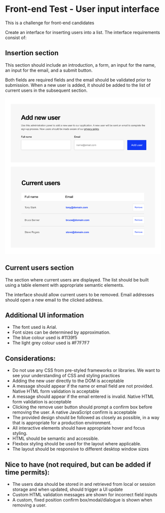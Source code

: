 # Front-end Test - User input interface
This is a challenge for front-end candidates

Create an interface for inserting users into a list. The interface requirements consist of:

## Insertion section

This section should include an introduction, a form, an input for the name, an input for the email, and a submit button.

Both fields are required fields and the email should be validated prior to submission. When a new user is added, it should be added to the list of current users in the subsequent section.

![Design mock-up](user-insertion.png)

## Current users section

The section where current users are displayed. The list should be built using a table element with appropriate semantic elements.

The interface should allow current users to be removed. Email addresses should open a new email to the clicked address. 



## Additional UI information

* The font used is Arial.
* Font sizes can be determined by approximation.
* The blue colour used is #1139f5
* The light grey colour used is #F7F7F7

## Considerations:

* Do not use any CSS from pre-styled frameworks or libraries. We want to see your understanding of CSS and styling practices
* Adding the new user directly to the DOM is acceptable
* A message should appear if the name or email field are not provided. Native HTML form validation is acceptable
* A message should appear if the email entered is invalid. Native HTML form validation is acceptable
* Clicking the remove user button should prompt a confirm box before removing the user. A native JavaScript confirm is acceptable
* The provided design should be followed as closely as possible, in a way that is appropriate for a production environment.
* All interactive elements should have appropriate hover and focus styling.
* HTML should be semantic and accessible.
* Flexbox styling should be used for the layout where applicable.
* The layout should be responsive to different desktop window sizes
 

## Nice to have (not required, but can be added if time permits):

* The users data should be stored in and retrieved from local or session storage and when updated, should trigger a UI update
* Custom HTML validation messages are shown for incorrect field inputs
* A custom, fixed position confirm box/modal/dialogue is shown when removing a user.
